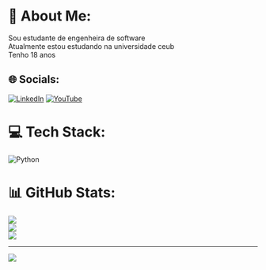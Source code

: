 # 💫 About Me:
Sou estudante de engenheira de software<br>Atualmente estou estudando na universidade ceub<br>Tenho 18 anos<br>


## 🌐 Socials:
[![LinkedIn](https://img.shields.io/badge/LinkedIn-%230077B5.svg?logo=linkedin&logoColor=white)](https://linkedin.com/in/https://www.linkedin.com/in/kaio-vinicius-69b061317/) [![YouTube](https://img.shields.io/badge/YouTube-%23FF0000.svg?logo=YouTube&logoColor=white)](https://youtube.com/@https://www.youtube.com/channel/UCCIdzXJRwBR3l1En0egmX9A) 

# 💻 Tech Stack:
![Python](https://img.shields.io/badge/python-3670A0?style=for-the-badge&logo=python&logoColor=ffdd54)
# 📊 GitHub Stats:
![](https://github-readme-stats.vercel.app/api?username=KaioKaoz&theme=dark&hide_border=false&include_all_commits=false&count_private=false)<br/>
![](https://nirzak-streak-stats.vercel.app/?user=KaioKaoz&theme=dark&hide_border=false)<br/>
![](https://github-readme-stats.vercel.app/api/top-langs/?username=KaioKaoz&theme=dark&hide_border=false&include_all_commits=false&count_private=false&layout=compact)

---
[![](https://visitcount.itsvg.in/api?id=KaioKaoz&icon=0&color=0)](https://visitcount.itsvg.in)

<!-- Proudly created with GPRM ( https://gprm.itsvg.in ) -->